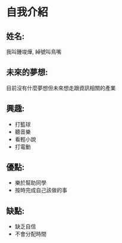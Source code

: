 # 自我介紹
## 姓名:
我叫鍾竣燁, 綽號叫鳥嘴


## 未來的夢想:
目前沒有什麼夢想但未來想走跟資訊相關的產業


## 興趣:
- 打籃球
- 聽音樂
- 看輕小說
- 打電動


## 優點:
- 樂於幫助同學
- 按時完成自己該做的事


## 缺點:
- 缺乏自信
- 不會分配時間
